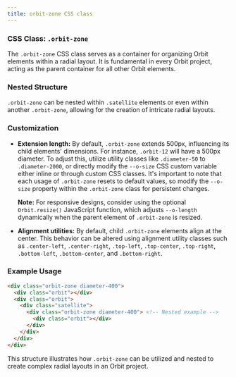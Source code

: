 ```yaml
---
title: orbit-zone CSS class
---
```

### CSS Class: `.orbit-zone`

The `.orbit-zone` CSS class serves as a container for organizing Orbit elements within a radial layout. It is fundamental in every Orbit project, acting as the parent container for all other Orbit elements.

### Nested Structure

`.orbit-zone` can be nested within `.satellite` elements or even within another `.orbit-zone`, allowing for the creation of intricate radial layouts.

### Customization

- **Extension length:** By default, `.orbit-zone` extends 500px, influencing its child elements' dimensions. For instance, `.orbit-12` will have a 500px diameter. To adjust this, utilize utility classes like `.diameter-50` to `.diameter-2000`, or directly modify the `--o-size` CSS custom variable either inline or through custom CSS classes. It's important to note that each usage of `.orbit-zone` resets to default values, so modify the `--o-size` property within the `.orbit-zone` class for persistent changes.

  **Note:** For responsive designs, consider using the optional `Orbit.resize()` JavaScript function, which adjusts `--o-length` dynamically when the parent element of `.orbit-zone` is resized.

- **Alignment utilities:** By default, child `.orbit-zone` elements align at the center. This behavior can be altered using alignment utility classes such as `.center-left`, `.center-right`, `.top-left`, `.top-center`, `.top-right`, `.bottom-left`, `.bottom-center`, and `.bottom-right`.

### Example Usage

```html
<div class="orbit-zone diameter-400">
  <div class="orbit"></div>
  <div class="orbit">
    <div class="satellite">
      <div class="orbit-zone diameter-400"> <!-- Nested example -->
        <div class="orbit"></div>
      </div>
    </div>
  </div>
</div>
```

This structure illustrates how `.orbit-zone` can be utilized and nested to create complex radial layouts in an Orbit project.